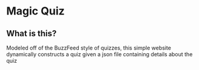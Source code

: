 # Magic Quiz

## What is this?

Modeled off of the BuzzFeed style of quizzes, this simple website dynamically constructs a quiz given a json file containing details about the quiz

